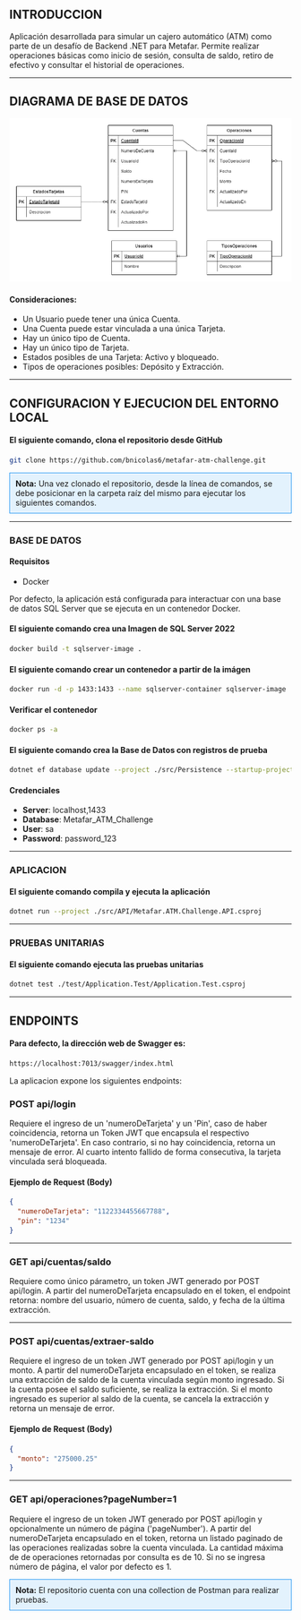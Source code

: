 ## INTRODUCCION

Aplicación desarrollada para simular un cajero automático (ATM) como parte de un desafío de Backend .NET para Metafar. Permite realizar operaciones básicas como inicio de sesión, consulta de saldo, retiro de efectivo y consultar el historial de operaciones.

---

## DIAGRAMA DE BASE DE DATOS

![Diagrama de Entidad-Relación](database/Metafar_ATM_Challenge.png)

#### Consideraciones:
- Un Usuario puede tener una única Cuenta.
- Una Cuenta puede estar vinculada a una única Tarjeta.
- Hay un único tipo de Cuenta.
- Hay un único tipo de Tarjeta.
- Estados posibles de una Tarjeta: Activo y bloqueado.
- Tipos de operaciones posibles: Depósito y Extracción.

---

## CONFIGURACION Y EJECUCION DEL ENTORNO LOCAL

#### El siguiente comando, clona el repositorio desde GitHub


```bash
git clone https://github.com/bnicolas6/metafar-atm-challenge.git
```

<div style="border: 1px solid #2196F3; padding: 10px; background-color: #E3F2FD;">
    <strong>Nota:</strong> Una vez clonado el repositorio, desde la línea de comandos, se debe posicionar en la carpeta raíz del mismo para ejecutar los siguientes comandos.
</div>

---

### BASE DE DATOS

#### Requisitos

- Docker

Por defecto, la aplicación está configurada para interactuar con una base de datos SQL Server que se ejecuta en un contenedor Docker.

#### El siguiente comando crea una Imagen de SQL Server 2022

```bash
docker build -t sqlserver-image .
```

#### El siguiente comando crear un contenedor a partir de la imágen

```bash
docker run -d -p 1433:1433 --name sqlserver-container sqlserver-image
```

#### Verificar el contenedor

```bash
docker ps -a
```

#### El siguiente comando crea la Base de Datos con registros de prueba

```bash
dotnet ef database update --project ./src/Persistence --startup-project ./src/API
```

#### Credenciales


- **Server**: localhost,1433
- **Database**: Metafar_ATM_Challenge
- **User**: sa
- **Password**: password_123

---

### APLICACION

#### El siguiente comando compila y ejecuta la aplicación

```bash
dotnet run --project ./src/API/Metafar.ATM.Challenge.API.csproj
```

---

### PRUEBAS UNITARIAS

#### El siguiente comando ejecuta las pruebas unitarias

```bash
dotnet test ./test/Application.Test/Application.Test.csproj
```

---

## ENDPOINTS

#### Para defecto, la dirección web de Swagger es: 
    
```bash
https://localhost:7013/swagger/index.html
```    
    

La aplicacion expone los siguientes endpoints:

### POST api/login

Requiere el ingreso de un 'numeroDeTarjeta' y un 'Pin', caso de haber coincidencia, retorna un Token JWT que encapsula el respectivo 'numeroDeTarjeta'. En caso contrario, si no hay coincidencia, retorna un mensaje de error. Al cuarto intento fallido de forma consecutiva, la tarjeta vinculada será bloqueada. 

#### Ejemplo de Request (Body)

```json
{
  "numeroDeTarjeta": "1122334455667788",
  "pin": "1234"
}
```

---

### GET api/cuentas/saldo

Requiere como único párametro, un token JWT generado por POST api/login. A partir del numeroDeTarjeta encapsulado en el token, el endpoint retorna: nombre del usuario, número de cuenta, saldo, y fecha de la última extracción. 

---

### POST api/cuentas/extraer-saldo

Requiere el ingreso de un token JWT generado por POST api/login y un monto. A partir del numeroDeTarjeta encapsulado en el token, se realiza una extracción de saldo de la cuenta vinculada según monto ingresado. Si la cuenta posee el saldo suficiente, se realiza la extracción. Si el monto ingresado es superior al saldo de la cuenta, se cancela la extracción y retorna un mensaje de error.

#### Ejemplo de Request (Body)

```json
{
  "monto": "275000.25"
}
```

---

### GET api/operaciones?pageNumber=1

Requiere el ingreso de un token JWT generado por POST api/login y opcionalmente un número de página ('pageNumber'). A partir del numeroDeTarjeta encapsulado en el token, retorna un listado paginado de las operaciones realizadas sobre la cuenta vinculada. La cantidad máxima de de operaciones retornadas por consulta es de 10. Si no se ingresa número de página, el valor por defecto es 1.
 
<div style="border: 1px solid #2196F3; padding: 10px; background-color: #E3F2FD;">
    <strong>Nota:</strong> El repositorio cuenta con una collection de Postman para realizar pruebas.
</div>